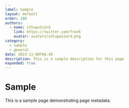 ```yaml
---
label: Sample
layout: default
order: 100
authors:
  - name: s3tupw1zard
    link: https://twitter.com/frank
    avatar: avatars/s3tupw1zard.png
category:
  - sample
  - general
date: 2023-11-08T06:49
description: This is a sample description for this page
expanded: true
---
```

# Sample

This is a sample page demonstrating page metadata.
